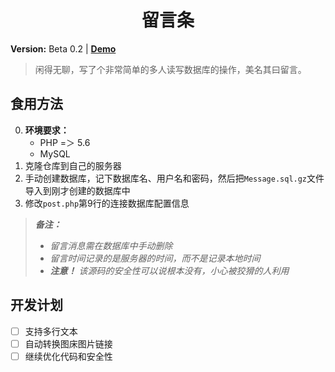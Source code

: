 <h1 align="center">留言条</h1>

**Version:** Beta 0.2 | **[Demo](http://demo.longjie233.top)**

>  闲得无聊，写了个非常简单的多人读写数据库的操作，美名其曰留言。

## 食用方法

  0. **环境要求：**
     - PHP =＞ 5.6
     - MySQL
  1. 克隆仓库到自己的服务器
  2. 手动创建数据库，记下数据库名、用户名和密码，然后把`Message.sql.gz`文件导入到刚才创建的数据库中
  3. 修改`post.php`第9行的连接数据库配置信息

>***备注：***
>
> - *留言消息需在数据库中手动删除*
> - *留言时间记录的是服务器的时间，而不是记录本地时间*
> - ***注意！*** *该源码的安全性可以说根本没有，小心被狡猾的人利用*

## 开发计划
- [ ] 支持多行文本
- [ ] 自动转换图床图片链接
- [ ] 继续优化代码和安全性
